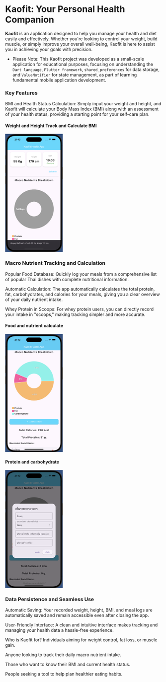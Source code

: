 # Kaofit: Your Personal Health Companion
 **Kaofit** is an application designed to help you manage your health and diet easily and effectively. Whether you're looking to control your weight, build muscle, or simply improve your overall well-being, Kaofit is here to assist you in achieving your goals with precision.

* Please Note: This Kaofit project was developed as a small-scale application for educational purposes, focusing on understanding the `Dart language`,  `Flutter framework`, `shared_preferences` for data storage, and `ValueNotifier` for state management, as part of learning fundamental mobile application development.

### Key Features
BMI and Health Status Calculation: Simply input your weight and height, and Kaofit will calculate your Body Mass Index (BMI) along with an assessment of your health status, providing a starting point for your self-care plan.

#### Weight and Height Track and Calculate BMI

<img src="img/bmi_added.png" alt="" style="height: 380px; width:185px;" alignment="Center"/>


### Macro Nutrient Tracking and Calculation

Popular Food Database: Quickly log your meals from a comprehensive list of popular Thai dishes with complete nutritional information.

Automatic Calculation: The app automatically calculates the total protein, fat, carbohydrates, and calories for your meals, giving you a clear overview of your daily nutrient intake.

Whey Protein in Scoops: For whey protein users, you can directly record your intake in "scoops," making tracking simpler and more accurate.

#### Food and nutrient calculate

<img src="img/added_food.png" alt="" style="height: 380px; width:185px;" alignment="Center"/>


#### Protein and carbohydrate

<img src="img/add_food.png" alt="" style="height: 380px; width:185px;" alignment="Center"/>


### Data Persistence and Seamless Use

Automatic Saving: Your recorded weight, height, BMI, and meal logs are automatically saved and remain accessible even after closing the app.

User-Friendly Interface: A clean and intuitive interface makes tracking and managing your health data a hassle-free experience.

Who is Kaofit for?
Individuals aiming for weight control, fat loss, or muscle gain.

Anyone looking to track their daily macro nutrient intake.

Those who want to know their BMI and current health status.

People seeking a tool to help plan healthier eating habits.
